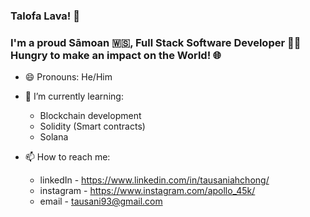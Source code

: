 ### Talofa Lava! 👋

### I'm a proud Sāmoan 🇼🇸, Full Stack Software Developer 🧑‍💻 Hungry to make an impact on the World! 🌐

- 😄 Pronouns: He/Him

- 🌱 I’m currently learning: 

  - Blockchain development
  - Solidity (Smart contracts)
  - Solana

- 📫 How to reach me: 

  - linkedIn - https://www.linkedin.com/in/tausaniahchong/
  - instagram - https://www.instagram.com/apollo_45k/
  - email - tausani93@gmail.com


<!--

- 🌱 I’m currently learning ...
- 👯 I’m looking to collaborate on ...
- 🤔 I’m looking for help with ...
- 💬 Ask me about ...
- 📫 How to reach me: ...
- ⚡ Fun fact: ...

-->
